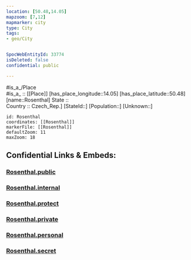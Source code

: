 ```yaml
---
location: [50.48,14.05] 
mapzoom: [7,12] 
mapmarker: city 
type: City
tags:
- geo/City


SpocWebEntityId: 33774
isDeleted: false
confidential: public

---
```

#is_a_/Place  
#is_a_ :: [[Place]] 
[has_place_longitude::14.05] 
[has_place_latitude::50.48] 
[name::Rosenthal] 
State ::  
Country :: Czech_Rep.] 
[StateId::] 
[Population::] 
[Unknown::] 


```leaflet
id: Rosenthal
coordinates: [[Rosenthal]] 
markerFile: [[Rosenthal]] 
defaultZoom: 11 
maxZoom: 18
```


## Confidential Links & Embeds: 

### [Rosenthal.public](/_public/\Earth\Continent\Europe\Europe~Central\Czech_Republic\regions~Czech_Republic\Ústecký\CityRosenthal.public.md) 

### [Rosenthal.internal](/_internal/\Earth\Continent\Europe\Europe~Central\Czech_Republic\regions~Czech_Republic\Ústecký\CityRosenthal.internal.md) 

### [Rosenthal.protect](/_protect/\Earth\Continent\Europe\Europe~Central\Czech_Republic\regions~Czech_Republic\Ústecký\CityRosenthal.protect.md) 

### [Rosenthal.private](/_private/\Earth\Continent\Europe\Europe~Central\Czech_Republic\regions~Czech_Republic\Ústecký\CityRosenthal.private.md) 

### [Rosenthal.personal](/_personal/\Earth\Continent\Europe\Europe~Central\Czech_Republic\regions~Czech_Republic\Ústecký\CityRosenthal.personal.md) 

### [Rosenthal.secret](/_secret/\Earth\Continent\Europe\Europe~Central\Czech_Republic\regions~Czech_Republic\Ústecký\CityRosenthal.secret.md)

